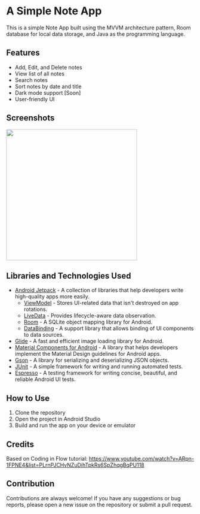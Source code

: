 # A Simple Note App 

This is a simple Note App built using the MVVM architecture pattern, Room database for local data storage, and Java as the programming language.

## Features

* Add, Edit, and Delete notes
* View list of all notes
* Search notes
* Sort notes by date and title
* Dark mode support [Soon]
* User-friendly UI

## Screenshots

<img src="https://user-images.githubusercontent.com/71185753/177117448-cae010f1-43d5-4926-9999-653339cfc0ab.gif" width= "350">

## Libraries and Technologies Used

* [Android Jetpack](https://developer.android.com/jetpack) - A collection of libraries that help developers write high-quality apps more easily.
   * [ViewModel](https://developer.android.com/topic/libraries/architecture/viewmodel) - Stores UI-related data that isn't destroyed on app rotations.
   * [LiveData](https://developer.android.com/topic/libraries/architecture/livedata) - Provides lifecycle-aware data observation.
   * [Room](https://developer.android.com/topic/libraries/architecture/room) - A SQLite object mapping library for Android.
   * [DataBinding](https://developer.android.com/topic/libraries/data-binding) - A support library that allows binding of UI components to data sources.
* [Glide](https://github.com/bumptech/glide) - A fast and efficient image loading library for Android.
* [Material Components for Android](https://github.com/material-components/material-components-android) - A library that helps developers implement the Material Design guidelines for Android apps.
* [Gson](https://github.com/google/gson) - A library for serializing and deserializing JSON objects.
* [JUnit](https://junit.org/junit4/) - A simple framework for writing and running automated tests.
* [Espresso](https://developer.android.com/training/testing/espresso) - A testing framework for writing concise, beautiful, and reliable Android UI tests.

## How to Use

1. Clone the repository
2. Open the project in Android Studio
3. Build and run the app on your device or emulator

## Credits

Based on Coding in Flow tutorial: https://www.youtube.com/watch?v=ARpn-1FPNE4&list=PLrnPJCHvNZuDihTpkRs6SpZhqgBqPU118

## Contribution

Contributions are always welcome! If you have any suggestions or bug reports, please open a new issue on the repository or submit a pull request.

